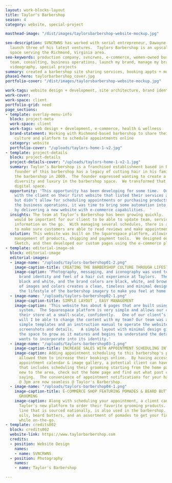 ```yaml
---
layout: work-blocks-layout
title: Taylor's Barbershop
season: 4
category: website, special-project

masthead-image: "/dist/images/taylorsbarbershop-website-mockup.jpg"

seo-description: SVNCRWNS has worked with serial entrepreneur, Dawayne Taylor, to
  launch three of his latest ventures.  Taylors Barbershop is an upscale barbershop
  space serving the Richmond, Virginia area.
seo-keywords: production company, svncrwns, e-commerce, women-owned businesses, creative
  team, consulting, business operations, launch my brand, manage my brand, photography,
  videography, special projects
summary: created a barbershop site sharing services, booking appts + more
phase1-hero: taylorbarbershop_cover.jpg
portfolio-cover: "/dist/images/taylorsbarbershop-website-mockup.jpg"

work-tags: website design + development, site architecture, brand identity
work-cover: 
work-space: client
portfolio-grid: need
page_sections:
- template: overlay-menu-info
  block: project-meta
  work-space: client
  work-tags: web design + development, e-commerce, health & wellness
  brand-statement: Working with Richmond-based barbershop to share their barbershop
    culture and platform to schedule appointments online
  category: website
  portfolio-cover: "/uploads/taylors-home-1-v2.jpg"
- template: project-details
  block: project-details
  project-details-cover: "/uploads/taylors-home-1-v2-1.jpg"
  summary: Taylor’s Barbershop is a franchised establishment based in Richmond, Virginia.  The
    founder of this barbershop has a legacy of cutting hair in his family, and founded
    the barbershop in 2009.  The founder expressed wanting to create a culture of
    diversity and luxury in the barbershop space.  We transformed that idea into the
    digital space.
  opportunity: 'This opportunity has been developing for some time.  Our team worked
    with the client on their first website that listed their services and pricing
    but didn’t allow for scheduling appointments or purchasing products.  After optimizing
    the business operations, it was time to bring some automation into the workflow
    by delivering a new website with e-commerce capabilities.  '
  insights: The team at Taylor’s Barbershop has been growing quickly.  We knew it
    would be important for our client to be able to update team, service and product
    information on the go.  With managing several schedules, there is a great opportunity
    to make sure customers are able to read reviews and make appointments easily.
  solution: This website was built on the Squarespace platform, allowing for easy
    management of products, shipping and payment tools.  We designed our website using
    Sketch, and then developed our custom pages using the e-commerce platform.
- template: editorial-image-ok
  block: editorial-image
  editorial-images:
  - image-name: "/uploads/taylors-barbershop01-2.png"
    image-caption-title: CREATING THE BARBERSHOP CULTURE THROUGH LIFESTYLE PHOTOGRAPHY
    image-caption: 'Photography, messaging, and iconography was used to develop the
      brand identity and feel of a hair cut experience at Taylors.  The imagery is
      black and white, and the brand colors are black, white, and brown.  This combination
      of images and colors creates a clean, timeless and minimal design that allows
      the lifestyle of the barbershop imagery to make you feel at home in the space.  '
  - image-name: "/uploads/taylors-barbershop02-1.png"
    image-caption-title: SIMPLE LAYOUT , EASY MANAGEMENT
    image-caption: 'This website has about 6 pages that are built using a component
      system.  The Squarespace platform is very simple and allows our client to run
      their store at a small-scale, confidently.   One of our client’s concerns was:
      will I be able to change the content with my team? Our team was able to create
      simple templates and an instruction manual to operate the website filled with
      screenshots and details.   A simple layout with minimal design gives a brand
      the space to grow as it matures and begins to understand the details that it
      wants to incorporate into its identity.'
  - image-name: "/uploads/taylors-barbershop03-1.png"
    image-caption-title: INCREASE SALES WITH APPOINTMENT SCHEDULING INTEGRATION
    image-caption: Adding appointment scheduling to this barbershop's platform has
      allowed them to increase their bookings online.  By having access to the Barbershop's
      appointment calendar & image gallery, a potential client can have a user experience
      that includes scheduling their grooming starting from the home page.  If you're
      new to the area, check out the home page and find out what past clients are
      saying.  The convenience of appointment notifications for your hair cut on Friday's
      @ 3pm are now seamless @ Taylor's Barbershop.
  - image-name: "/uploads/taylors-barbershop04-1.png"
    image-caption-title: E-COMMERCE SHOP FEATURING POMADES & BEARD BUTTERS FOR MENS
      GROOMING
    image-caption: Along with scheduling your appointment, a client can now go to
      Taylor's new platform to order their favorite grooming products.  This product
      line that is sourced nationally, is also used in the barbershop.  Products include
      oils, beard butters, and an assortment of pomades to get your finished look
      while on-the-go.
- template: credits002
  block: credits002
  website-link: https://www.taylorbarbershop.com
  credits:
  - position: Website Design
    names:
    - name: SVNCRWNS
  - position: Photography
    names:
    - name: Taylor's Barbershop

---
```


